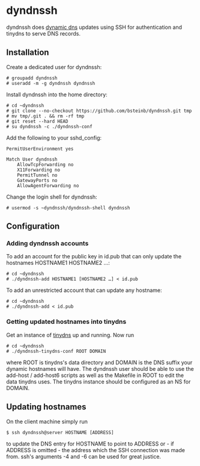 # dyndnssh

dyndnssh does [dynamic dns](http://en.wikipedia.org/wiki/Dynamic_DNS) updates using SSH for authentication and tinydns to serve DNS records.

## Installation

Create a dedicated user for dyndnssh:

    # groupadd dyndnssh
    # useradd -m -g dyndnssh dyndnssh

Install dyndnssh into the home directory:

    # cd ~dyndnssh
    # git clone --no-checkout https://github.com/bsteinb/dyndnssh.git tmp
    # mv tmp/.git . && rm -rf tmp
    # git reset --hard HEAD
    # su dyndnssh -c ./dyndnssh-conf

Add the following to your sshd_config:

    PermitUserEnvironment yes
    
    Match User dyndnssh
        AllowTcpForwarding no
        X11Forwarding no
        PermitTunnel no
        GatewayPorts no
        AllowAgentForwarding no

Change the login shell for dyndnssh:
    
    # usermod -s ~dyndnssh/dyndnssh-shell dyndnssh

## Configuration

### Adding dyndnssh accounts

To add an account for the public key in id.pub that can only update the hostnames HOSTNAME1 HOSTNAME2 …:

    # cd ~dyndnssh
    # ./dyndnssh-add HOSTNAME1 [HOSTNAME2 …] < id.pub

To add an unrestricted account that can update any hostname:

    # cd ~dyndnssh
    # ./dyndnssh-add < id.pub

### Getting updated hostnames into tinydns

Get an instance of [tinydns](http://cr.yp.to/djbdns.html) up and running. Now run

    # cd ~dyndnssh
    # ./dyndnssh-tinydns-conf ROOT DOMAIN

where ROOT is tinydns's data directory and DOMAIN is the DNS suffix your dynamic hostnames will have. The dyndnssh user should be able to use the add-host / add-host6 scripts as well as the Makefile in ROOT to edit the data tinydns uses. The tinydns instance should be configured as an NS for DOMAIN.

## Updating hostnames

On the client machine simply run

    $ ssh dyndnssh@server HOSTNAME [ADDRESS]
    
to update the DNS entry for HOSTNAME to point to ADDRESS or - if ADDRESS is omitted - the address which the SSH connection was made from. ssh's arguments -4 and -6 can be used for great justice.
